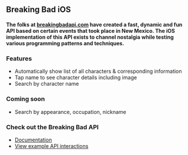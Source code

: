 ## Breaking Bad iOS

#### The folks at [breakingbadapi.com](breakingbadapi.com) have created a fast, dynamic and fun API based on certain events that took place in New Mexico. The iOS implementation of this API exists to channel nostalgia while testing various programming patterns and techniques.

### Features
- Automatically show list of all characters & corresponding information
- Tap name to see  character details including image
- Search by character name

### Coming soon
- Search by appearance, occupation, nickname

### Check out the Breaking Bad API
- [Documentation](https://www.breakingbadapi.com/documentation)
- [View example API interactions](https://www.breakingbadapi.com/playground)

 
